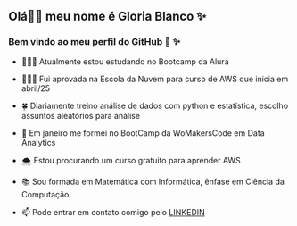 ## Olá👋😉 meu nome é **Gloria Blanco** ✨ 
### Bem vindo ao meu perfil do GitHub 🐥 ✨ 


- 👩🏻‍💻 Atualmente estou estudando no Bootcamp da Alura

- 👩🏻‍💻 Fui aprovada na Escola da Nuvem para curso de AWS que inicia em abril/25 
  
- 🍀 Diariamente treino análise de dados com python e estatística, escolho assuntos aleatórios para análise

- 🦋 Em janeiro me formei no BootCamp da WoMakersCode em Data Analytics

- 🌨️ Estou procurando um curso gratuito para aprender AWS

- 📚 Sou formada em Matemática com Informática, ênfase em Ciência da Computação.
- 📫 Pode entrar em contato comigo pelo [LINKEDIN](https://www.linkedin.com/in/gloriablanco/)
  
